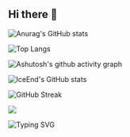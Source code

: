 ## Hi there 👋

<!--
**windy664/windy664** is a ✨ _special_ ✨ repository because its `README.md` (this file) appears on your GitHub profile.

Here are some ideas to get you started:

- 🔭 I’m currently working on ...
- 🌱 I’m currently learning ...
- 👯 I’m looking to collaborate on ...
- 🤔 I’m looking for help with ...
- 💬 Ask me about ...
- 📫 How to reach me: ...
- 😄 Pronouns: ...
- ⚡ Fun fact: ...
-->
![Anurag's GitHub stats](https://github-readme-stats.vercel.app/api?username=windy664)

![Top Langs](https://github-readme-stats.vercel.app/api/top-langs/?username=windy664)

![Ashutosh's github activity graph](https://github-readme-activity-graph.vercel.app/graph?username=windy664)

![IceEnd's GitHub stats](https://github-immortality.vercel.app/api?username=windy664)

![GitHub Streak](https://streak-stats.demolab.com/?user=windy664)

![](https://stats.justsong.cn/api/leetcode?username=windy664&cn=true)

![Typing SVG](https://readme-typing-svg.demolab.com/?lines=First+line+of+text;Second+line+of+text)
